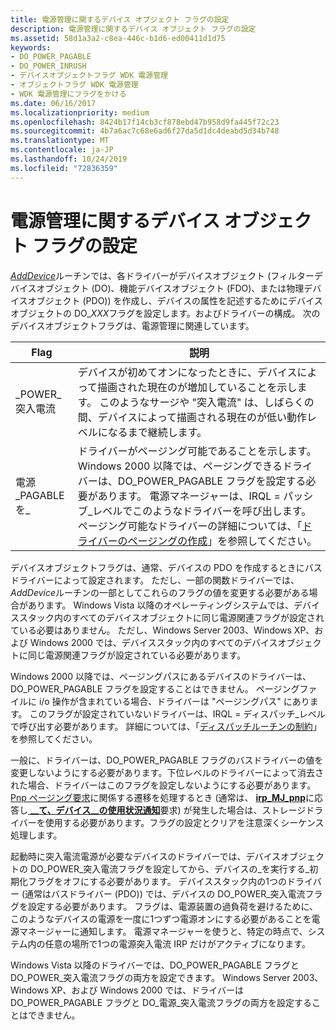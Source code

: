 ```yaml
---
title: 電源管理に関するデバイス オブジェクト フラグの設定
description: 電源管理に関するデバイス オブジェクト フラグの設定
ms.assetid: 58d1a3a2-c8ea-446c-b1d6-ed00411d1d75
keywords:
- DO_POWER_PAGABLE
- DO_POWER_INRUSH
- デバイスオブジェクトフラグ WDK 電源管理
- オブジェクトフラグ WDK 電源管理
- WDK 電源管理にフラグをかける
ms.date: 06/16/2017
ms.localizationpriority: medium
ms.openlocfilehash: 8424b17f14cb3cf878ebd47b958d9fa445f72c23
ms.sourcegitcommit: 4b7a6ac7c68e6ad6f27da5d1dc4deabd5d34b748
ms.translationtype: MT
ms.contentlocale: ja-JP
ms.lasthandoff: 10/24/2019
ms.locfileid: "72836359"
---
```

# <a name="setting-device-object-flags-for-power-management"></a>電源管理に関するデバイス オブジェクト フラグの設定





[*AddDevice*](https://docs.microsoft.com/windows-hardware/drivers/ddi/wdm/nc-wdm-driver_add_device)ルーチンでは、各ドライバーがデバイスオブジェクト (フィルターデバイスオブジェクト (DO)、機能デバイスオブジェクト (FDO)、または物理デバイスオブジェクト (PDO)) を作成し、デバイスの属性を記述するためにデバイスオブジェクトの DO\_*XXX*フラグを設定します。およびドライバーの構成。 次のデバイスオブジェクトフラグは、電源管理に関連しています。

| Flag               | 説明                                                                                                                                                                                                                                                                                                |
|--------------------|------------------------------------------------------------------------------------------------------------------------------------------------------------------------------------------------------------------------------------------------------------------------------------------------------------|
| \_POWER\_突入電流  | デバイスが初めてオンになったときに、デバイスによって描画された現在のが増加していることを示します。 このようなサージや "突入電流" は、しばらくの間、デバイスによって描画される現在のが低い動作レベルになるまで継続します。                                                                                   |
| 電源\_PAGABLE を\_ | ドライバーがページング可能であることを示します。 Windows 2000 以降では、ページングできるドライバーは、DO\_POWER\_PAGABLE フラグを設定する必要があります。 電源マネージャーは、IRQL = パッシブ\_レベルでこのようなドライバーを呼び出します。 ページング可能なドライバーの詳細については、「[ドライバーのページングの作成](making-drivers-pageable.md)」を参照してください。 |

 

デバイスオブジェクトフラグは、通常、デバイスの PDO を作成するときにバスドライバーによって設定されます。 ただし、一部の関数ドライバーでは、 *AddDevice*ルーチンの一部としてこれらのフラグの値を変更する必要がある場合があります。 Windows Vista 以降のオペレーティングシステムでは、デバイススタック内のすべてのデバイスオブジェクトに同じ電源関連フラグが設定されている必要はありません。 ただし、Windows Server 2003、Windows XP、および Windows 2000 では、デバイススタック内のすべてのデバイスオブジェクトに同じ電源関連フラグが設定されている必要があります。

Windows 2000 以降では、ページングパスにあるデバイスのドライバーは、DO\_POWER\_PAGABLE フラグを設定することはできません。 ページングファイルに i/o 操作が含まれている場合、ドライバーは "ページングパス" にあります。 このフラグが設定されていないドライバーは、IRQL = ディスパッチ\_レベルで呼び出す必要があります。 詳細については、「[ディスパッチルーチンの制約](https://docs.microsoft.com/windows-hardware/drivers/ifs/constraints-on-dispatch-routines)」を参照してください。

一般に、ドライバーは、DO\_POWER\_PAGABLE フラグのバスドライバーの値を変更しないようにする必要があります。下位レベルのドライバーによって消去された場合、ドライバーはこのフラグを設定しないようにする必要があります。 [Pnp ページング要求](https://docs.microsoft.com/windows-hardware/drivers/storage/handling-pnp-paging-requests)に関係する遷移を処理するとき (通常は、 [**irp\_MJ\_pnp**](https://docs.microsoft.com/windows-hardware/drivers/kernel/irp-mj-pnp)に応答し[ **\_\_て、デバイス\_\_の使用状況通知**](https://docs.microsoft.com/windows-hardware/drivers/kernel/irp-mn-device-usage-notification)要求) が発生した場合は、ストレージドライバーを使用する必要があります。フラグの設定とクリアを注意深くシーケンス処理します。

起動時に突入電流電源が必要なデバイスのドライバーでは、デバイスオブジェクトの DO\_POWER\_突入電流フラグを設定してから、デバイスの\_を実行する\_初期化フラグをオフにする必要があります。 デバイススタック内の1つのドライバー (通常はバスドライバー (PDO)) では、デバイスの DO\_POWER\_突入電流フラグを設定する必要があります。 フラグは、電源装置の過負荷を避けるために、このようなデバイスの電源を一度に1つずつ電源オンにする必要があることを電源マネージャーに通知します。 電源マネージャーを使うと、特定の時点で、システム内の任意の場所で1つの電源突入電流 IRP だけがアクティブになります。

Windows Vista 以降のドライバーでは、DO\_POWER\_PAGABLE フラグと DO\_POWER\_突入電流フラグの両方を設定できます。 Windows Server 2003、Windows XP、および Windows 2000 では、ドライバーは DO\_POWER\_PAGABLE フラグと DO\_電源\_突入電流フラグの両方を設定することはできません。

 

 




